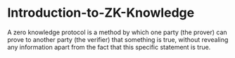 # Introduction-to-ZK-Knowledge
A zero knowledge protocol is a method by which one party (the prover) can prove to another party (the verifier) that something is true, without revealing any information apart from the fact that this specific statement is true.
